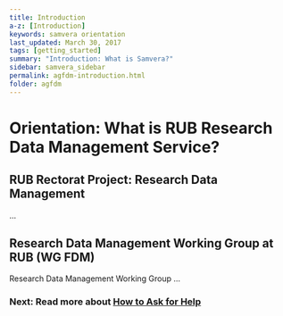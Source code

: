 ```yaml
---
title: Introduction
a-z: [Introduction]
keywords: samvera orientation
last_updated: March 30, 2017
tags: [getting_started]
summary: "Introduction: What is Samvera?"
sidebar: samvera_sidebar
permalink: agfdm-introduction.html
folder: agfdm
---
```


# Orientation: What is RUB  Research Data Management Service?

## RUB Rectorat Project: Research Data Management

...

## Research Data Management Working Group at RUB (WG FDM)

Research Data Management Working Group ...



### Next: Read more about [How to Ask for Help](/agfdm-get-help.html)
